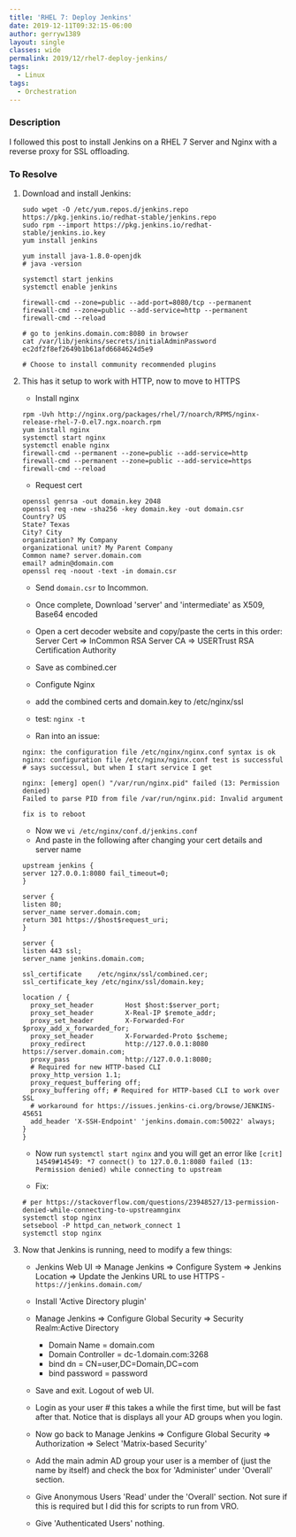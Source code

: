 ```yaml
---
title: 'RHEL 7: Deploy Jenkins'
date: 2019-12-11T09:32:15-06:00
author: gerryw1389
layout: single
classes: wide
permalink: 2019/12/rhel7-deploy-jenkins/
tags:
  - Linux
tags:
  - Orchestration 
---
```

<!--more-->

### Description

I followed this post to install Jenkins on a RHEL 7 Server and Nginx with a reverse proxy for SSL offloading.

### To Resolve

1. Download and install Jenkins:

   ```shell
   sudo wget -O /etc/yum.repos.d/jenkins.repo https://pkg.jenkins.io/redhat-stable/jenkins.repo
   sudo rpm --import https://pkg.jenkins.io/redhat-stable/jenkins.io.key
   yum install jenkins

   yum install java-1.8.0-openjdk
   # java -version

   systemctl start jenkins
   systemctl enable jenkins

   firewall-cmd --zone=public --add-port=8080/tcp --permanent
   firewall-cmd --zone=public --add-service=http --permanent
   firewall-cmd --reload

   # go to jenkins.domain.com:8080 in browser
   cat /var/lib/jenkins/secrets/initialAdminPassword
   ec2df2f8ef2649b1b61afd6684624d5e9

   # Choose to install community recommended plugins
   ```

2. This has it setup to work with HTTP, now to move to HTTPS

   - Install nginx

   ```shell
   rpm -Uvh http://nginx.org/packages/rhel/7/noarch/RPMS/nginx-release-rhel-7-0.el7.ngx.noarch.rpm
   yum install nginx
   systemctl start nginx
   systemctl enable nginx
   firewall-cmd --permanent --zone=public --add-service=http
   firewall-cmd --permanent --zone=public --add-service=https
   firewall-cmd --reload
   ```

   - Request cert

   ```shell
   openssl genrsa -out domain.key 2048
   openssl req -new -sha256 -key domain.key -out domain.csr
   Country? US
   State? Texas
   City? City
   organization? My Company
   organizational unit? My Parent Company
   Common name? server.domain.com
   email? admin@domain.com
   openssl req -noout -text -in domain.csr
   ```

   - Send `domain.csr` to Incommon.
   - Once complete, Download 'server' and 'intermediate' as X509, Base64 encoded
   - Open a cert decoder website and copy/paste the certs in this order: Server Cert =>  InCommon RSA Server CA => USERTrust RSA Certification Authority
   - Save as combined.cer

   - Configute Nginx
   - add the combined certs and domain.key to /etc/nginx/ssl
   - test: `nginx -t`

   - Ran into an issue:

   ```escape
   nginx: the configuration file /etc/nginx/nginx.conf syntax is ok
   nginx: configuration file /etc/nginx/nginx.conf test is successful
   # says successul, but when I start service I get

   nginx: [emerg] open() "/var/run/nginx.pid" failed (13: Permission denied)
   Failed to parse PID from file /var/run/nginx.pid: Invalid argument

   fix is to reboot
   ```

   - Now we `vi /etc/nginx/conf.d/jenkins.conf`
   - And paste in the following after changing your cert details and server name

   ```shell
   upstream jenkins {
   server 127.0.0.1:8080 fail_timeout=0;
   }

   server {
   listen 80;
   server_name server.domain.com;
   return 301 https://$host$request_uri;
   }

   server {
   listen 443 ssl;
   server_name jenkins.domain.com;

   ssl_certificate    /etc/nginx/ssl/combined.cer;
   ssl_certificate_key /etc/nginx/ssl/domain.key;

   location / {
     proxy_set_header        Host $host:$server_port;
     proxy_set_header        X-Real-IP $remote_addr;
     proxy_set_header        X-Forwarded-For $proxy_add_x_forwarded_for;
     proxy_set_header        X-Forwarded-Proto $scheme;
     proxy_redirect          http://127.0.0.1:8080 https://server.domain.com;
     proxy_pass              http://127.0.0.1:8080;
     # Required for new HTTP-based CLI
     proxy_http_version 1.1;
     proxy_request_buffering off;
     proxy_buffering off; # Required for HTTP-based CLI to work over SSL
     # workaround for https://issues.jenkins-ci.org/browse/JENKINS-45651
     add_header 'X-SSH-Endpoint' 'jenkins.domain.com:50022' always;
   }
   }
   ```

   - Now run `systemctl start nginx` and you will get an error like `[crit] 14549#14549: *7 connect() to 127.0.0.1:8080 failed (13: Permission denied) while connecting to upstream`

   - Fix:

   ```shell
   # per https://stackoverflow.com/questions/23948527/13-permission-denied-while-connecting-to-upstreamnginx
   systemctl stop nginx
   setsebool -P httpd_can_network_connect 1
   systemctl stop nginx
   ```

3. Now that Jenkins is running, need to modify a few things:

   - Jenkins Web UI => Manage Jenkins => Configure System => Jenkins Location => Update the Jenkins URL to use HTTPS - `https://jenkins.domain.com/`

   - Install 'Active Directory plugin'
   - Manage Jenkins => Configure Global Security => Security Realm:Active Directory

     - Domain Name = domain.com
     - Domain Controller = dc-1.domain.com:3268
     - bind dn = CN=user,DC=Domain,DC=com
     - bind password = password

   - Save and exit. Logout of web UI.
   - Login as your user # this takes a while the first time, but will be fast after that. Notice that is displays all your AD groups when you login.
   - Now go back to Manage Jenkins => Configure Global Security => Authorization => Select 'Matrix-based Security'
   - Add the main admin AD group your user is a member of (just the name by itself) and check the box for 'Administer' under 'Overall' section.
   - Give Anonymous Users 'Read' under the 'Overall' section. Not sure if this is required but I did this for scripts to run from VRO.
   - Give 'Authenticated Users' nothing.
